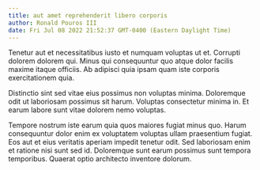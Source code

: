 ```yaml
---
title: aut amet reprehenderit libero corporis
author: Ronald Pouros III
date: Fri Jul 08 2022 21:52:37 GMT-0400 (Eastern Daylight Time)
---
```

Tenetur aut et necessitatibus iusto et numquam voluptas ut et. Corrupti dolorem dolorem qui. Minus qui consequuntur quo atque dolor facilis maxime itaque officiis. Ab adipisci quia ipsam quam iste corporis exercitationem quia.

 Distinctio sint sed vitae eius possimus non voluptas minima. Doloremque odit ut laboriosam possimus sit harum. Voluptas consectetur minima in. Et earum labore sunt vitae dolorem nemo voluptas.

 Tempore nostrum iste earum quia quos maiores fugiat minus quo. Harum consequuntur dolor enim ex voluptatem voluptas ullam praesentium fugiat. Eos aut et eius veritatis aperiam impedit tenetur odit. Sed laboriosam enim et ratione nisi sunt sed id. Doloremque sunt earum possimus sunt tempora temporibus. Quaerat optio architecto inventore dolorum.